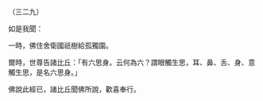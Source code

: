 （三二九）

如是我聞：

一時，佛住舍衛國祇樹給孤獨園。

爾時，世尊告諸比丘：「有六思身。云何為六？謂眼觸生思，耳、鼻、舌、身、意觸生思，是名六思身。」

佛說此經已，諸比丘聞佛所說，歡喜奉行。



